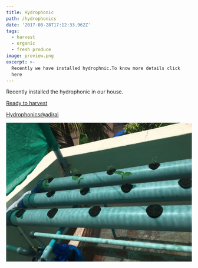 ```yaml
---
title: Hydrophonic
path: /hydrophonics
date: '2017-08-28T17:12:33.962Z'
tags:
  - harvest
  - organic
  - fresh produce
image: preview.png
excerpt: >-
  Recently we have installed hydrophnic.To know more details click 
  here
---
```


Recently installed the hydrophonic in our house.

[Ready to harvest ](https://youtu.be/4AKDuiKyVMo)

[Hydrophonics@adirai](https://www.facebook.com/mohammed.abubacker.94/videos/472036246504260/)












![Hydrophonic](./images/IMG-20170827-WA0011.jpg)
